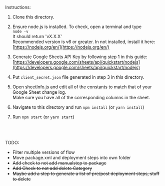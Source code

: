 Instructions:

1. Clone this directory.

2. Ensure node.js is installed. To check, open a terminal and type <br>
`node -v`<br>
It should return 'vX.X.X'<br>
Recommended version is v6 or greater.
In not installed, install it here: [https://nodejs.org/en/](https://nodejs.org/en/)

3. Generate Google Sheets API Key by following step 1 in this guide:<br>
[https://developers.google.com/sheets/api/quickstart/nodejs](https://developers.google.com/sheets/api/quickstart/nodejs)

4. Put `client_secret.json` file generated in step 3 in this directory.

5. Open sheetInfo.js and edit all of the constants to match that of your Google Sheet change log.<br>
Make sure you have all of the corresponding columns in the sheet.

6. Navigate to this directory and run `npm install` (or `yarn install`)

7. Run `npm start` (or `yarn start`)

<br><br><br>
TODO:
+ Filter multiple versions of flow
+ Move package.xml and deployment steps into own folder
+ ~~Add check to not add manualstep to package~~
+ ~~Add Check to not add delete Category~~
+ ~~Maybe add a step to generate a list of pre/post deployment steps, stuff to delete~~
